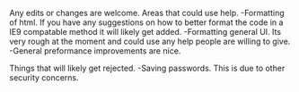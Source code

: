 Any edits or changes are welcome.
Areas that could use help.
-Formatting of html. If you have any suggestions on how to better format the code in a IE9 compatable method it will likely get added.
-Formatting general UI. Its very rough at the moment and could use any help people are willing to give. 
-General preformance improvements are nice.

Things that will likely get rejected.
-Saving passwords. This is due to other security concerns.
